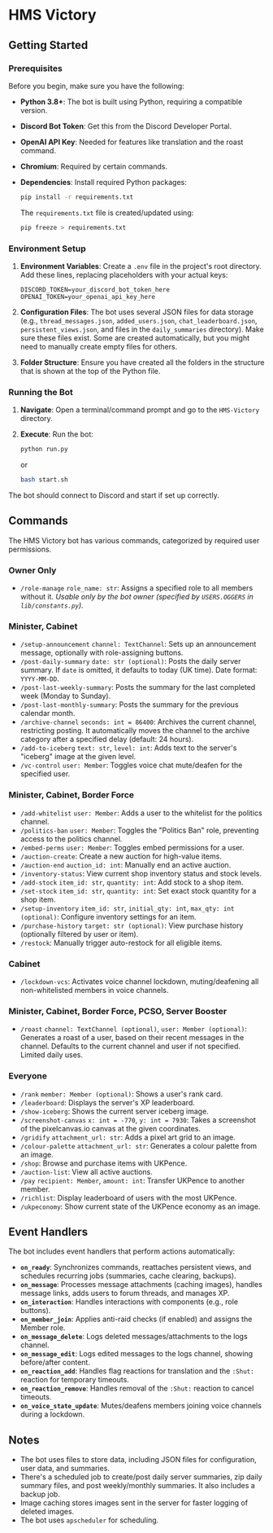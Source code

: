 # HMS Victory 

## Getting Started

### Prerequisites

Before you begin, make sure you have the following:

*   **Python 3.8+**: The bot is built using Python, requiring a compatible version.
*   **Discord Bot Token**: Get this from the Discord Developer Portal.
*   **OpenAI API Key**:  Needed for features like translation and the roast command.
*   **Chromium**: Required by certain commands.
*   **Dependencies**: Install required Python packages:

    ```bash
    pip install -r requirements.txt
    ```
    The `requirements.txt` file is created/updated using:
    ```bash
    pip freeze > requirements.txt
    ```

### Environment Setup

1.  **Environment Variables**:  Create a `.env` file in the project's root directory.  Add these lines, replacing placeholders with your actual keys:

    ```
    DISCORD_TOKEN=your_discord_bot_token_here
    OPENAI_TOKEN=your_openai_api_key_here
    ```

2.  **Configuration Files**: The bot uses several JSON files for data storage (e.g., `thread_messages.json`, `added_users.json`, `chat_leaderboard.json`, `persistent_views.json`, and files in the `daily_summaries` directory).  Make sure these files exist. Some are created automatically, but you might need to manually create empty files for others.

3. **Folder Structure**: Ensure you have created all the folders in the structure that is shown at the top of the Python file.

### Running the Bot

1.  **Navigate**:  Open a terminal/command prompt and go to the `HMS-Victory` directory.
2.  **Execute**: Run the bot:

    ```bash
    python run.py
    ```
    or
    ```bash
    bash start.sh
    ```

The bot should connect to Discord and start if set up correctly.

## Commands

The HMS Victory bot has various commands, categorized by required user permissions.

### Owner Only

*   `/role-manage` `role_name: str`: Assigns a specified role to all members without it. *Usable only by the bot owner (specified by `USERS.OGGERS` in `lib/constants.py`).*

### Minister, Cabinet

*   `/setup-announcement` `channel: TextChannel`: Sets up an announcement message, optionally with role-assigning buttons.
*   `/post-daily-summary` `date: str (optional)`: Posts the daily server summary.  If `date` is omitted, it defaults to today (UK time). Date format: `YYYY-MM-DD`.
*   `/post-last-weekly-summary`: Posts the summary for the last completed week (Monday to Sunday).
*   `/post-last-monthly-summary`: Posts the summary for the previous calendar month.
*   `/archive-channel` `seconds: int = 86400`: Archives the current channel, restricting posting.  It automatically moves the channel to the archive category after a specified delay (default: 24 hours).
*   `/add-to-iceberg` `text: str`, `level: int`: Adds text to the server's "iceberg" image at the given level.
*   `/vc-control` `user: Member`: Toggles voice chat mute/deafen for the specified user.

### Minister, Cabinet, Border Force

*   `/add-whitelist` `user: Member`: Adds a user to the whitelist for the politics channel.
*   `/politics-ban` `user: Member`: Toggles the "Politics Ban" role, preventing access to the politics channel.
*   `/embed-perms` `user: Member`: Toggles embed permissions for a user.
*   `/auction-create`: Create a new auction for high-value items.
*   `/auction-end` `auction_id: int`: Manually end an active auction.
*   `/inventory-status`: View current shop inventory status and stock levels.
*   `/add-stock` `item_id: str`, `quantity: int`: Add stock to a shop item.
*   `/set-stock` `item_id: str`, `quantity: int`: Set exact stock quantity for a shop item.
*   `/setup-inventory` `item_id: str`, `initial_qty: int`, `max_qty: int (optional)`: Configure inventory settings for an item.
*   `/purchase-history` `target: str (optional)`: View purchase history (optionally filtered by user or item).
*   `/restock`: Manually trigger auto-restock for all eligible items.

### Cabinet

*   `/lockdown-vcs`: Activates voice channel lockdown, muting/deafening all non-whitelisted members in voice channels.

### Minister, Cabinet, Border Force, PCSO, Server Booster

*   `/roast` `channel: TextChannel (optional)`, `user: Member (optional)`:  Generates a roast of a user, based on their recent messages in the channel. Defaults to the current channel and user if not specified. Limited daily uses.

### Everyone

*   `/rank` `member: Member (optional)`: Shows a user's rank card.
*   `/leaderboard`: Displays the server's XP leaderboard.
*   `/show-iceberg`: Shows the current server iceberg image.
*   `/screenshot-canvas` `x: int = -770`, `y: int = 7930`: Takes a screenshot of the pixelcanvas.io canvas at the given coordinates.
*   `/gridify` `attachment_url: str`: Adds a pixel art grid to an image.
*   `/colour-palette` `attachment_url: str`: Generates a colour palette from an image.
*   `/shop`: Browse and purchase items with UKPence.
*   `/auction-list`: View all active auctions.
*   `/pay` `recipient: Member`, `amount: int`: Transfer UKPence to another member.
*   `/richlist`: Display leaderboard of users with the most UKPence.
*   `/ukpeconomy`: Show current state of the UKPence economy as an image.

## Event Handlers

The bot includes event handlers that perform actions automatically:

*   **`on_ready`**: Synchronizes commands, reattaches persistent views, and schedules recurring jobs (summaries, cache clearing, backups).
*   **`on_message`**: Processes message attachments (caching images), handles message links, adds users to forum threads, and manages XP.
*   **`on_interaction`**: Handles interactions with components (e.g., role buttons).
*   **`on_member_join`**: Applies anti-raid checks (if enabled) and assigns the Member role.
*   **`on_message_delete`**: Logs deleted messages/attachments to the logs channel.
*   **`on_message_edit`**: Logs edited messages to the logs channel, showing before/after content.
*   **`on_reaction_add`**: Handles flag reactions for translation and the `:Shut:` reaction for temporary timeouts.
*   **`on_reaction_remove`**: Handles removal of the `:Shut:` reaction to cancel timeouts.
*   **`on_voice_state_update`**: Mutes/deafens members joining voice channels during a lockdown.

## Notes

*   The bot uses files to store data, including JSON files for configuration, user data, and summaries.
*   There's a scheduled job to create/post daily server summaries, zip daily summary files, and post weekly/monthly summaries. It also includes a backup job.
*   Image caching stores images sent in the server for faster logging of deleted images.
*   The bot uses `apscheduler` for scheduling.
